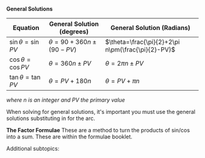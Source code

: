 **General Solutions**

| Equation             | General Solution (degrees)  | General Solution (Radians)                         |
| -------------------- | --------------------------- | -------------------------------------------------- |
| $\sin\theta=\sin PV$ | $\theta=90+360 n\pm(90-PV)$ | $\theta=\frac{\pi}{2}+2\pi n\pm(\frac{\pi}{2}-PV)$ |
| $\cos\theta=\cos PV$ | $\theta=360 n\pm PV$        | $\theta=2\pi n\pm PV$                              |
| $\tan\theta=\tan PV$ | $\theta=PV+180n$            | $\theta=PV+\pi n$                                  |
*where n is an integer and PV the primary value*

When solving for general solutions, it's important you must use the general solutions substituting in for the arc.

**The Factor Formulae**
These are a method to turn the products of sin/cos into a sum. These are within the formulae booklet.

Additional subtopics:
```folder-index-content
```